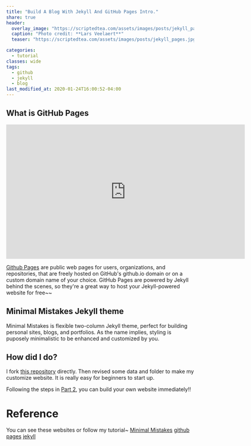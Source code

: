 ```yaml
---
title: "Build A Blog With Jekyll And GitHub Pages Intro."
share: true
header:
  overlay_image: "https://scriptedtea.com/assets/images/posts/jekyll_pages.jpg"
  caption: "Photo credit: **Lars Veelaert**"
  teaser: "https://scriptedtea.com/assets/images/posts/jekyll_pages.jpg"

categories:
  - tutorial
classes: wide
tags:
  - github
  - jekyll
  - blog
last_modified_at: 2020-01-24T16:00:52-04:00
---
```


## What is GitHub Pages

<iframe width="640" height="360" src="https://www.youtube-nocookie.com/embed/2MsN8gpT6jY?controls=1&amp;showinfo=0" frameborder="0" allowfullscreen></iframe>

[Github Pages]() are public web pages for users, organizations, and repositories, that are freely hosted on GitHub's github.io domain or on a custom domain name of your choice. GitHub Pages are powered by Jekyll behind the scenes, so they're a great way to host your Jekyll-powered website for free~~


## Minimal Mistakes Jekyll theme

Minimal Mistakes is flexible two-column Jekyll theme, perfect for building personal sites, blogs, and portfolios. As the name implies, styling is puposely minimalistic to be enhanced and customized by you.



## How did I do?

I fork [this repository](https://github.com/mmistakes/minimal-mistakes) directly. Then revised some data and folder to make my customize website. It is really easy for beginners to start up.

Following the steps in [Part 2](https://genius92606.github.io/posts/2020-01-24-build-your-own-blog-2), you can build your own website immediately!!


Reference
===
You can see these websites or follow my tutorial~
[Minimal Mistakes](https://mmistakes.github.io/minimal-mistakes/docs/quick-start-guide/)
[github pages](https://help.github.com/en/github/working-with-github-pages/testing-your-github-pages-site-locally-with-jekyll)
[jekyll](https://jekyllrb.com/)